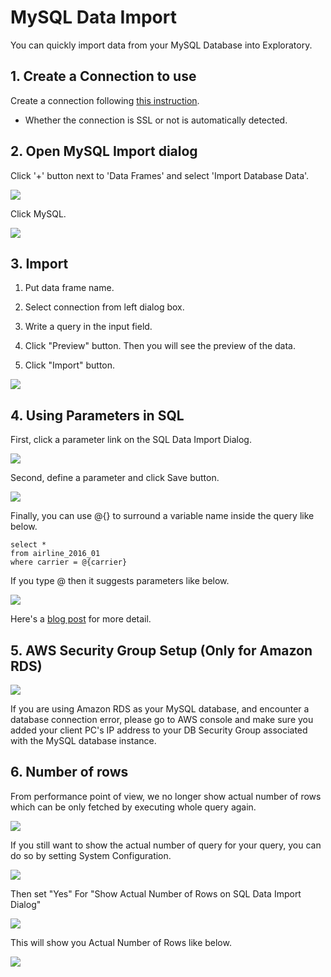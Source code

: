 # MySQL Data Import

You can quickly import data from your MySQL Database into Exploratory.

## 1. Create a Connection to use

Create a connection following [this instruction](connection.html).

* Whether the connection is SSL or not is automatically detected.

## 2. Open MySQL Import dialog

Click '+' button next to 'Data Frames' and select 'Import Database Data'.

![](images/import-db.png)

Click MySQL.

![](images/mysql.png)

## 3. Import

1. Put data frame name.

2. Select connection from left dialog box.

3. Write a query in the input field.

4. Click "Preview" button. Then you will see the preview of the data.

5. Click "Import" button.

![](images/mysql-import.png)


## 4. Using Parameters in SQL

First, click a parameter link on the SQL Data Import Dialog.

![](images/add_parameter.png)

Second, define a parameter and click Save button.

![](images/define_parameter.png)

Finally, you can use @{} to surround a variable name inside the query like below.

  ```
  select *
  from airline_2016_01
  where carrier = @{carrier}
  ```
  
  If you type @ then it suggests parameters like below.
  
  ![](images/insert_param_in_query.png)


Here's a [blog post](https://exploratory.io/note/kanaugust/An-Introduction-to-Parameter-in-Exploratory-WCO4Vgn7HJ) for more detail.

## 5. AWS Security Group Setup (Only for Amazon RDS)

![](images/aws-security-group.png)

If you are using Amazon RDS as your MySQL database, and encounter a database connection error, please go to AWS console and make sure you added your client PC's IP address to your DB Security Group associated with the MySQL database instance.

## 6. Number of rows

From performance point of view, we no longer show actual number of rows which can be only fetched by executing whole query again.

![](images/sql_number_of_rows.png)

If you still want to show the actual number of query for your query, you can do so by setting System Configuration.

![](images/num_of_rows_config_menu.png)

Then set "Yes" For "Show Actual Number of Rows on SQL Data Import Dialog"

![](images/num_of_rows_config.png)

This will show you Actual Number of Rows like below.

![](images/actual_num_of_rows.png)
